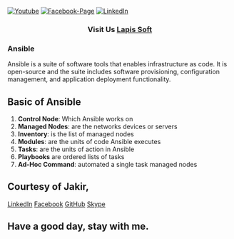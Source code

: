 [![Youtube][youtube-shield]][youtube-url]
[![Facebook-Page][facebook-shield]][facebook-url]
[![LinkedIn][linkedin-shield]][linkedin-url]

<h3 align="center">
   Visit Us <a href="http://www.lapissoft.com">Lapis Soft</a>
</h3>

### Ansible

Ansible is a suite of software tools that enables infrastructure as code. It is open-source and the suite includes software provisioning, configuration management, and application deployment functionality.

## Basic of Ansible

<ol>
   <li><b>Control Node</b>: Which Ansible works on</li>
   <li><b>Managed Nodes</b>: are the networks devices or servers</li>
   <li><b>Inventory</b>: is the list of managed nodes</li>
   <li><b>Modules</b>: are the units of code Ansible executes</li>
   <li><b>Tasks</b>: are the units of action in Ansible</li>
   <li><b>Playbooks</b> are ordered lists of tasks</li>
   <li><b>Ad-Hoc Command</b>: automated a single task managed nodes</li>
</ol>

## Courtesy of Jakir,

<a href="https://www.linkedin.com/in/jakir-ruet/">LinkedIn</a>
<a href="https://www.facebook.com/jakir.ruet">Facebook</a>
<a href="https://github.com/jakir-ruet">GitHub</a>
<a href="https://web.skype.com/?openPstnPage=true">Skype</a>

## Have a good day, stay with me.

[youtube-shield]: https://img.shields.io/badge/-Youtube-black.svg?style=flat-square&logo=youtube&color=blue&logoColor=red
[youtube-url]: https://www.youtube.com/@LapisSoft/featured
[facebook-shield]: https://img.shields.io/badge/-Facebook-black.svg?style=flat-square&logo=facebook&color=pink&logoColor=blue
[facebook-url]: https://www.facebook.com/GoLapisSoft/
[linkedin-shield]: https://img.shields.io/badge/-LinkedIn-black.svg?style=flat-square&logo=linkedin&colorB=red
[linkedin-url]: https://www.linkedin.com/company/lapis-soft/

